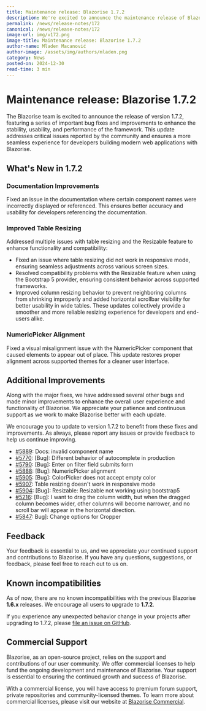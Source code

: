 ```yaml
---
title: Maintenance release: Blazorise 1.7.2
description: We're excited to announce the maintenance release of Blazorise 1.7.2! This release includes several bug fixes, enhancements, and updates to improve your development experience and streamline our documentation process.
permalink: /news/release-notes/172
canonical: /news/release-notes/172
image-url: img/v172.png
image-title: Maintenance release: Blazorise 1.7.2
author-name: Mladen Macanović
author-image: /assets/img/authors/mladen.png
category: News
posted-on: 2024-12-30
read-time: 3 min
---
```


# Maintenance release: Blazorise 1.7.2

The Blazorise team is excited to announce the release of version 1.7.2, featuring a series of important bug fixes and improvements to enhance the stability, usability, and performance of the framework. This update addresses critical issues reported by the community and ensures a more seamless experience for developers building modern web applications with Blazorise.

## What's New in 1.7.2

### Documentation Improvements

Fixed an issue in the documentation where certain component names were incorrectly displayed or referenced. This ensures better accuracy and usability for developers referencing the documentation.

### Improved Table Resizing

Addressed multiple issues with table resizing and the Resizable feature to enhance functionality and compatibility:

- Fixed an issue where table resizing did not work in responsive mode, ensuring seamless adjustments across various screen sizes.
- Resolved compatibility problems with the Resizable feature when using the Bootstrap 5 provider, ensuring consistent behavior across supported frameworks.
- Improved column resizing behavior to prevent neighboring columns from shrinking improperly and added horizontal scrollbar visibility for better usability in wide tables. These updates collectively provide a smoother and more reliable resizing experience for developers and end-users alike.

### NumericPicker Alignment

Fixed a visual misalignment issue with the NumericPicker component that caused elements to appear out of place. This update restores proper alignment across supported themes for a cleaner user interface.

## Additional Improvements

Along with the major fixes, we have addressed several other bugs and made minor improvements to enhance the overall user experience and functionality of Blazorise. We appreciate your patience and continuous support as we work to make Blazorise better with each update.

We encourage you to update to version 1.7.2 to benefit from these fixes and improvements. As always, please report any issues or provide feedback to help us continue improving.

- [#5889](https://github.com/Megabit/Blazorise/issues/5889): Docs: invalid component name
- [#5770](https://github.com/Megabit/Blazorise/issues/5770): [Bug]: Different behavior of autocomplete in production
- [#5790](https://github.com/Megabit/Blazorise/issues/5790): [Bug]: Enter on filter field submits form
- [#5888](https://github.com/Megabit/Blazorise/issues/5888): [Bug]: NumericPicker alignment
- [#5905](https://github.com/Megabit/Blazorise/issues/5905): [Bug]: ColorPicker does not accept empty color
- [#5907](https://github.com/Megabit/Blazorise/issues/5907): Table resizing doesn't work in responsive mode
- [#5904](https://github.com/Megabit/Blazorise/issues/5904): [Bug]: Resizable: Resizable not working using bootstrap5
- [#5216](https://github.com/Megabit/Blazorise/issues/5216): [Bug]: I want to drag the column width, but when the dragged column becomes wider, other columns will become narrower, and no scroll bar will appear in the horizontal direction.
- [#5847](https://github.com/Megabit/Blazorise/issues/5847): Bug]: Change options for Cropper

## Feedback

Your feedback is essential to us, and we appreciate your continued support and contributions to Blazorise. If you have any questions, suggestions, or feedback, please feel free to reach out to us on.

## Known incompatibilities

As of now, there are no known incompatibilities with the previous Blazorise **1.6.x** releases. We encourage all users to upgrade to **1.7.2**.

If you experience any unexpected behavior change in your projects after upgrading to 1.7.2, please [file an issue on GitHub](https://github.com/Megabit/Blazorise/issues).

## Commercial Support

Blazorise, as an open-source project, relies on the support and contributions of our user community. We offer commercial licenses to help fund the ongoing development and maintenance of Blazorise. Your support is essential to ensuring the continued growth and success of Blazorise.

With a commercial license, you will have access to premium forum support, private repositories and community-licensed themes. To learn more about commercial licenses, please visit our website at [Blazorise Commercial](https://blazorise.com/commercial).

